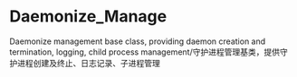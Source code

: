 # Daemonize_Manage
Daemonize management base class, providing daemon creation and termination, logging, child process management/守护进程管理基类，提供守护进程创建及终止、日志记录、子进程管理
